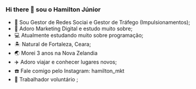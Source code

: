 ### Hi there 👋 sou o Hamilton Júnior

-  📲 Sou  Gestor de Redes Sociai e Gestor de Tráfego (Impulsionamentos);
- 🎯 Adoro Marketing Digital e estudo muito sobre;
- 💻 Atualmente estudando  muito sobre programação;
- 🏝️ Natural de Fortaleza, Ceara;
- 🌏 Morei 3 anos na Nova Zelandia
- ✈️ Adoro viajar e conhecer lugares novos;
- ☎️ Fale comigo pelo Instagram: hamilton_mkt
- 🙏 Trabalhador voluntário ;
